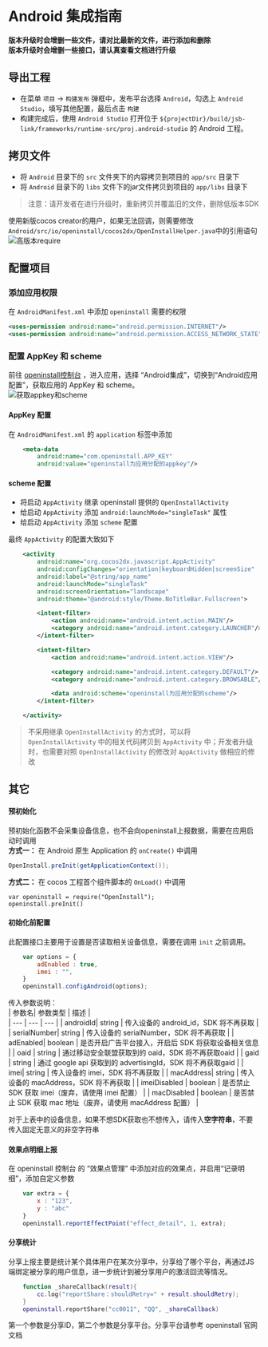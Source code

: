 # Android 集成指南

**版本升级时会增删一些文件，请对比最新的文件，进行添加和删除**  
**版本升级时会增删一些接口，请认真查看文档进行升级**  

## 导出工程
- 在菜单 `项目` -> `构建发布` 弹框中，发布平台选择 `Android`，勾选上 `Android Studio`，填写其他配置，最后点击 `构建`
- 构建完成后，使用 `Android Studio` 打开位于 `${projectDir}/build/jsb-link/frameworks/runtime-src/proj.android-studio` 的 Android 工程。

## 拷贝文件
- 将 `Android` 目录下的 `src` 文件夹下的内容拷贝到项目的 `app/src` 目录下
- 将 `Android` 目录下的 `libs` 文件下的jar文件拷贝到项目的 `app/libs` 目录下

> 注意：请开发者在进行升级时，重新拷贝并覆盖旧的文件，删除低版本SDK  

使用新版cocos creator的用户，如果无法回调，则需要修改 `Android/src/io/openinstall/cocos2dx/OpenInstallHelper.java`中的引用语句  
![高版本require](res/android_require.jpg)

## 配置项目

### 添加应用权限

在 `AndroidManifest.xml` 中添加 `openinstall` 需要的权限

``` xml
<uses-permission android:name="android.permission.INTERNET"/>
<uses-permission android:name="android.permission.ACCESS_NETWORK_STATE"/>
```

### 配置 AppKey 和 scheme
前往 [openinstall控制台](https://developer.openinstall.io/) ，进入应用，选择 “Android集成”，切换到“Android应用配置”，获取应用的 AppKey 和 scheme。  
![获取appkey和scheme](https://res.cdn.openinstall.io/doc/android-info.jpg)

#### AppKey 配置
在 `AndroidManifest.xml` 的 `application` 标签中添加

``` xml
    <meta-data
        android:name="com.openinstall.APP_KEY"
        android:value="openinstall为应用分配的appkey"/>
```
#### scheme 配置
- 将启动 `AppActivity` 继承 openinstall 提供的 `OpenInstallActivity`
- 给启动 `AppActivity` 添加 `android:launchMode="singleTask"` 属性
- 给启动 `AppActivity` 添加 `scheme` 配置

最终 `AppActivity` 的配置大致如下
``` xml
    <activity
        android:name="org.cocos2dx.javascript.AppActivity"
        android:configChanges="orientation|keyboardHidden|screenSize"
        android:label="@string/app_name"
        android:launchMode="singleTask"
        android:screenOrientation="landscape"
        android:theme="@android:style/Theme.NoTitleBar.Fullscreen">

        <intent-filter>
            <action android:name="android.intent.action.MAIN"/>
            <category android:name="android.intent.category.LAUNCHER"/>
        </intent-filter>

        <intent-filter>
            <action android:name="android.intent.action.VIEW"/>

            <category android:name="android.intent.category.DEFAULT"/>
            <category android:name="android.intent.category.BROWSABLE"/>

            <data android:scheme="openinstall为应用分配的scheme"/>
        </intent-filter>

    </activity>
```
> 不采用继承 `OpenInstallActivity` 的方式时，可以将 `OpenInstallActivity` 中的相关代码拷贝到 `AppActivity` 中；开发者升级时，也需要对照 `OpenInstallActivity` 的修改对 `AppActivity` 做相应的修改

## 其它

#### 预初始化
预初始化函数不会采集设备信息，也不会向openinstall上报数据，需要在应用启动时调用  
**方式一：** 在 Android 原生 Application 的 `onCreate()` 中调用 
``` java
OpenInstall.preInit(getApplicationContext());
```
**方式二：** 在 cocos 工程首个组件脚本的 `OnLoad()` 中调用
```
var openinstall = require("OpenInstall");
openinstall.preInit()
```

#### 初始化前配置
此配置接口主要用于设置是否读取相关设备信息，需要在调用 `init` 之前调用。
``` js
    var options = {
        adEnabled : true,
        imei : "",
    }
    openinstall.configAndroid(options);
```
传入参数说明：   
| 参数名| 参数类型 | 描述 |  
| --- | --- | --- |
| androidId| string | 传入设备的 android_id，SDK 将不再获取 |
| serialNumber| string | 传入设备的 serialNumber，SDK 将不再获取 |
| adEnabled| boolean | 是否开启广告平台接入，开启后 SDK 将获取设备相关信息 |
| oaid | string | 通过移动安全联盟获取到的 oaid，SDK 将不再获取oaid |
| gaid | string | 通过 google api 获取到的 advertisingId，SDK 将不再获取gaid |
| imei| string | 传入设备的 imei，SDK 将不再获取 |
| macAddress| string | 传入设备的 macAddress，SDK 将不再获取 |
| imeiDisabled | boolean | 是否禁止 SDK 获取 imei（废弃，请使用 imei 配置） |
| macDisabled | boolean | 是否禁止 SDK 获取 mac 地址（废弃，请使用 macAddress 配置） |

对于上表中的设备信息，如果不想SDK获取也不想传入，请传入**空字符串**，不要传入固定无意义的非空字符串

#### 效果点明细上报
在 openinstall 控制台 的 “效果点管理” 中添加对应的效果点，并启用“记录明细”，添加自定义参数
``` js
    var extra = {
        x : "123",
        y : "abc"
    }
    openinstall.reportEffectPoint("effect_detail", 1, extra);
```

#### 分享统计
分享上报主要是统计某个具体用户在某次分享中，分享给了哪个平台，再通过JS端绑定被分享的用户信息，进一步统计到被分享用户的激活回流等情况。
``` lua
    function _shareCallback(result){
        cc.log("reportShare：shouldRetry=" + result.shouldRetry);
    }
    openinstall.reportShare("cc0011", "QQ", _shareCallback)
```
第一个参数是分享ID，第二个参数是分享平台。分享平台请参考 openinstall 官网文档